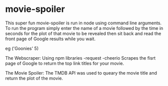 # movie-spoiler

This super fun movie-spoiler is run in node using command line arguments. To run the program simply enter the name of a movie followed by the time in seconds for the plot of that movie to be revealed then sit back and read the front page of Google results while you wait.

eg ('Goonies' 5)

The Webscraper:
Using npm libraries
-request
-cheerio
Scrapes the fisrt page of Google to return the top link titles for your movie. 

The Movie Spoiler:
The TMDB API was used to queary the movie title and return the plot of the movie.
